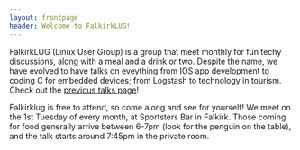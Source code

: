 ```yaml
---
layout: frontpage
header: Welcome to FalkirkLUG!
---
```


FalkirkLUG (Linux User Group) is a group that meet monthly for fun techy
discussions, along with a meal and a drink or two. Despite the name, we have
evolved to have talks on eveything from IOS app development to coding C for
embedded devices; from Logstash to technology in tourism. Check out the
[previous talks page](/talks)!

Falkirklug is free to attend, so come along and see for yourself! We meet on
the 1st Tuesday of every month, at Sportsters Bar in Falkirk. Those coming for
food generally arrive between 6-7pm (look for the penguin on the table), and
the talk starts around 7:45pm in the private room.
